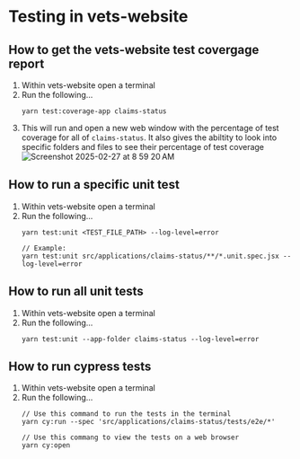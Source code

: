 # Testing in vets-website
## How to get the vets-website test covergage report
1. Within vets-website open a terminal
2. Run the following...
   ```
   yarn test:coverage-app claims-status
   ```
3. This will run and open a new web window with the percentage of test coverage for all of `claims-status`. It also gives the abiltity to look into specific folders and files to see their percentage of test coverage
    ![Screenshot 2025-02-27 at 8 59 20 AM](https://github.com/user-attachments/assets/02b597e5-baeb-42d5-b858-d2b2171b3307)

## How to run a specific unit test
1. Within vets-website open a terminal
2. Run the following...
   ```
   yarn test:unit <TEST_FILE_PATH> --log-level=error

   // Example:
   yarn test:unit src/applications/claims-status/**/*.unit.spec.jsx --log-level=error
   ```

## How to run all unit tests
1. Within vets-website open a terminal
2. Run the following...
   ```
   yarn test:unit --app-folder claims-status --log-level=error
   ```

## How to run cypress tests
1. Within vets-website open a terminal
2. Run the following...
   ```
   // Use this command to run the tests in the terminal
   yarn cy:run --spec 'src/applications/claims-status/tests/e2e/*'

   // Use this commang to view the tests on a web browser
   yarn cy:open
   ```

